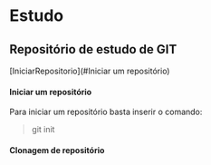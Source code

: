 # Estudo
## Repositório de estudo de GIT

[IniciarRepositorio](#Iniciar um repositório)

#### Iniciar um repositório
 Para iniciar um repositório basta inserir o comando:
 > git init
#### Clonagem de repositório
